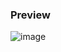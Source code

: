 

### Preview
![image](https://user-images.githubusercontent.com/73294642/206127287-51baa603-0db1-4197-bc69-e1d33f9a180b.png)
